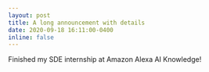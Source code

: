 ```yaml
---
layout: post
title: A long announcement with details
date: 2020-09-18 16:11:00-0400
inline: false
---
```

Finished my SDE internship at Amazon Alexa AI Knowledge!
